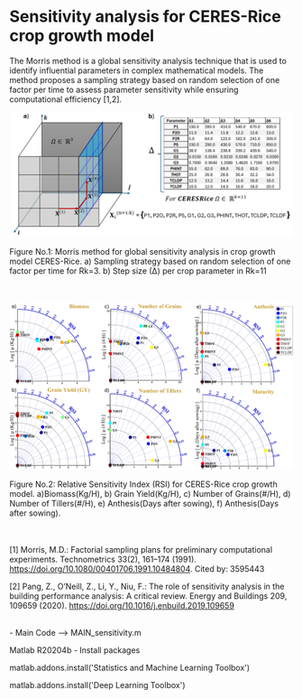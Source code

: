 # **Sensitivity analysis for CERES-Rice crop growth model**

The Morris method is a global sensitivity analysis technique that is used to identify influential parameters in complex mathematical models. 
The method proposes a sampling strategy based on random selection of one factor per time to assess parameter sensitivity while ensuring computational efficiency [1,2].

<p align="center">
<img src="./media/CERESRiceD.png" alt="drawing" width="1000"/>  
</p>
Figure No.1: Morris method for global sensitivity analysis in crop growth model CERES-Rice. a) Sampling strategy based on random selection of one factor per time for Rk=3. b) Step size (∆) per crop parameter in Rk=11
<br><br><br>  

<p align="center">
<img src="./media/SENS.png" alt="drawing" width="1000"/>  
</p>
Figure No.2: Relative Sensitivity Index (RSI) for CERES-Rice crop growth model. a)Biomass(Kg/H), b) Grain Yield(Kg/H), c) Number of Grains(#/H), d) Number of Tillers(#/H), e) Anthesis(Days after sowing), f) Anthesis(Days after sowing).
<br><br><br>

[1] Morris, M.D.: Factorial sampling plans for preliminary computational experiments. Technometrics 33(2), 161–174 (1991). https://doi.org/10.1080/00401706.1991.10484804. Cited by: 3595443

[2] Pang, Z., O’Neill, Z., Li, Y., Niu, F.: The role of sensitivity analysis in the building performance analysis: A critical review. Energy and Buildings 209, 109659 (2020). https://doi.org/10.1016/j.enbuild.2019.109659

<br>
- Main Code --> MAIN_sensitivity.m
<br>

Matlab R20204b - Install packages

matlab.addons.install('Statistics and Machine Learning Toolbox')

matlab.addons.install('Deep Learning Toolbox')
